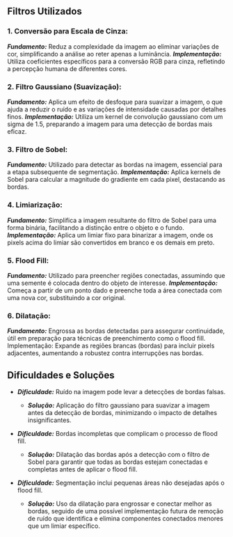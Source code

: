 ## Filtros Utilizados
### 1. Conversão para Escala de Cinza:
___Fundamento:___ Reduz a complexidade da imagem ao eliminar variações de cor, simplificando a análise ao reter apenas a luminância.
___Implementação:___ Utiliza coeficientes específicos para a conversão RGB para cinza, refletindo a percepção humana de diferentes cores.

### 2. Filtro Gaussiano (Suavização):

___Fundamento:___ Aplica um efeito de desfoque para suavizar a imagem, o que ajuda a reduzir o ruído e as variações de intensidade causadas por detalhes finos.
___Implementação:___ Utiliza um kernel de convolução gaussiano com um sigma de 1.5, preparando a imagem para uma detecção de bordas mais eficaz.

### 3. Filtro de Sobel:

___Fundamento:___ Utilizado para detectar as bordas na imagem, essencial para a etapa subsequente de segmentação.
___Implementação:___ Aplica kernels de Sobel para calcular a magnitude do gradiente em cada pixel, destacando as bordas.

### 4. Limiarização:

___Fundamento:___ Simplifica a imagem resultante do filtro de Sobel para uma forma binária, facilitando a distinção entre o objeto e o fundo.
___Implementação:___ Aplica um limiar fixo para binarizar a imagem, onde os pixels acima do limiar são convertidos em branco e os demais em preto.

### 5. Flood Fill:

___Fundamento:___ Utilizado para preencher regiões conectadas, assumindo que uma semente é colocada dentro do objeto de interesse.
___Implementação:___ Começa a partir de um ponto dado e preenche toda a área conectada com uma nova cor, substituindo a cor original.

### 6. Dilatação:

___Fundamento:___ Engrossa as bordas detectadas para assegurar continuidade, útil em preparação para técnicas de preenchimento como o flood fill.
Implementação: Expande as regiões brancas (bordas) para incluir pixels adjacentes, aumentando a robustez contra interrupções nas bordas.

## Dificuldades e Soluções
- ___Dificuldade:___ Ruído na imagem pode levar a detecções de bordas falsas.
    - ___Solução:___ Aplicação do filtro gaussiano para suavizar a imagem antes da detecção de bordas, minimizando o impacto de detalhes insignificantes.

- ___Dificuldade:___ Bordas incompletas que complicam o processo de flood fill.
    - ___Solução:___ Dilatação das bordas após a detecção com o filtro de Sobel para garantir que todas as bordas estejam conectadas e completas antes de aplicar o flood fill.

- ___Dificuldade:___ Segmentação inclui pequenas áreas não desejadas após o flood fill.
    - ___Solução:___ Uso da dilatação para engrossar e conectar melhor as bordas, seguido de uma possível implementação futura de remoção de ruído que identifica e elimina componentes conectados menores que um limiar específico.